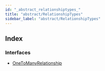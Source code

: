 ```yaml
---
id: "_abstract_relationshiptypes_"
title: "abstract/RelationshipTypes"
sidebar_label: "abstract/RelationshipTypes"
---
```


## Index

### Interfaces

* [OneToManyRelationship](../interfaces/_abstract_relationshiptypes_.onetomanyrelationship.md)
